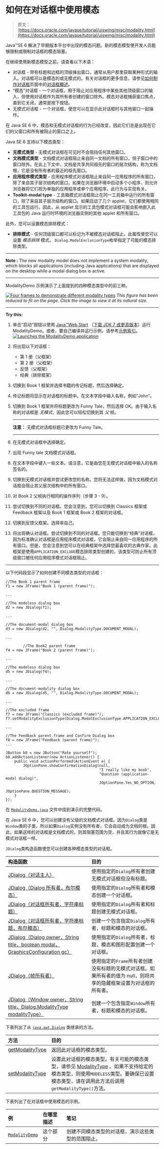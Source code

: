 # 如何在对话框中使用模态

> 原文： [https://docs.oracle.com/javase/tutorial/uiswing/misc/modality.html](https://docs.oracle.com/javase/tutorial/uiswing/misc/modality.html)

Java™SE 6 解决了早期版本平台中出现的模态问题。新的模态模型使开发人员能够限制或限制对话框的模态阻塞。

在继续使用新模态模型之前，请查看以下术语：

*   对话框 - 带有标题和边框的顶级弹出窗口，通常从用户那里获取某种形式的输入。对话框可以是模态的或无模式的。有关对话框的更多信息，请参见[如何制作对话框](../components/dialog.html)页面中的[对话框概述](../components/dialog.html#overview)。
*   “模态”对话框 - 一个对话框，用于阻止对应用程序中某些其他顶级窗口的输入，但使用对话框作为其所有者创建的窗口除外。模态对话框捕获窗口焦点，直到它关闭，通常是按下按钮。
*   无模式对话框 - 一个对话框，使您可以在显示此对话框时与其他窗口一起操作。

在 Java SE 6 中，模态和无模式对话框的行为已经改变，因此它们总是出现在它们的父窗口和所有被阻止的窗口之上。

Java SE 6 支持以下模态类型：

*   **无模式类型** - 无模式对话框在可见时不会阻挡任何其他窗口。
*   **文档模式类型** - 文档模式对话框阻止来自同一文档的所有窗口，但子窗口中的窗口除外。在此上下文中，文档是共享共同祖先的窗口的层次结构，称为文档根，它是没有所有者的最近的祖先窗口。
*   **应用程序模式类型** - 应用程序模式对话框阻止来自同一应用程序的所有窗口，除了来自其子层次结构的窗口。如果在浏览器环境中启动多个小程序，则允许浏览器将它们视为单独的应用程序或单个应用程序。此行为与实现有关。
*   **Toolkit-modal type** - 工具箱模式对话框阻止在同一工具箱中运行的所有窗口，除了来自其子层次结构的窗口。如果启动了几个 applet，它们都使用相同的工具包运行。因此，从 applet 显示的工具包模式对话框可能会影响嵌入此工具包的 Java 运行时环境的浏览器实例的其他 applet 和所有窗口。

此外，您可以设置模态排除模式：

*   **排除模式** - 任何顶级窗口都可以标记为不被模态对话框阻止。此属性使您可以设置 _模态排除_ 模式。 `Dialog.ModalExclusionType`枚举指定了可能的模态排除类型。

* * *

**Note :** The new modality model does not implement a system modality, which blocks all applications (including Java applications) that are displayed on the desktop while a modal dialog box is active.

* * *

ModalityDemo 示例演示了上面提到的四种模态类型中的前三种。

[![Four frames to demonstrate different modality types ](img/3b402f22c8c180f3cd174cd6157a6f58.jpg)](https://docs.oracle.com/javase/tutorial/figures/uiswing/misc/modalityDemo.png)
_This figure has been reduced to fit on the page.
Click the image to view it at its natural size._

* * *

**Try this:** 

1.  单击“启动”按钮以使用 [Java™Web Start](http://www.oracle.com/technetwork/java/javase/javawebstart/index.html) （[下载 JDK 7 或更高版本](http://www.oracle.com/technetwork/java/javase/downloads/index.html)）运行 ModalityDemo。或者，要自己编译并运行示例，请参考[示例索引](../examples/misc/index.html#ModalityDemo)。 [![Launches the ModalityDemo application](img/4707a69a17729d71c56b2bdbbb4cc61c.jpg)](https://docs.oracle.com/javase/tutorialJWS/samples/uiswing/ModalityDemoProject/ModalityDemo.jnlp) 

2.  将出现以下对话框：
    *   第 1 册（父框架）
    *   第 2 册（父框架）
    *   反馈（父框架）
    *   经典（排除框架）
3.  切换到 Book 1 框架并选择书籍的传记标题，然后选择确定。
4.  传记标题将显示在对话框的标题中。在文本字段中输入名称，例如“John”。
5.  切换到 Book 1 框架并将标题更改为 Funny Tale，然后选择 OK。由于输入名称的对话框是 _无模式_，因此您可以轻松切换到其 _父_ 帧。

    * * *

    **注意：** 无模式对话框标题已更改为 Funny Tale。

    * * *

6.  在无模式对话框中选择确定。
7.  出现 Funny tale 文档模式对话框。
8.  在文本字段中键入一些文本。请注意，它是由您在无模式对话框中输入的名称签名的。
9.  切换到无模式对话框并尝试更改您的名称。您将无法这样做，因为文档模式对话框会阻止其父层次结构中的所有窗口。
10.  对 Book 2 父帧执行相同的操作序列（步骤 3 - 9）。
11.  尝试切换到不同的对话框。您会注意到，您可以切换到 Classics 框架或 Feedback 框架以及 Book 1 框架或 Book 2 框架的对话框。
12.  切换到反馈父框架。选择率自己。
13.  将出现确认对话框。尝试切换到不同的对话框。您只能切换到“经典”对话框，因为标准确认对话框是应用程序模式对话框，它会阻止来自同一应用程序的所有窗口。但是，您会注意到您可以在经典框架中选择您最喜欢的古典作家。此框架是使用`APPLICATION_EXCLUDE`模态排除类型创建的，该类型可防止所有顶级窗口被任何应用程序模式对话框阻止。

* * *

以下代码段显示了如何创建不同模态类型的对话框：

```
//The Book 1 parent frame
f1 = new JFrame("Book 1 (parent frame)");

...

//The modeless dialog box
d2 = new JDialog(f1);

...

//The document-modal dialog box
d3 = new JDialog(d2, "", Dialog.ModalityType.DOCUMENT_MODAL);

...

        //The Book2 parent frame
f4 = new JFrame("Book 2 (parent frame)");

...

//The modeless dialog box
d5 = new JDialog(f4);

...

//The document-modality dialog box
d6 = new JDialog(d5, "", Dialog.ModalityType.DOCUMENT_MODAL);

...

//The excluded frame
f7 = new JFrame("Classics (excluded frame)");
f7.setModalityExclusionType(Dialog.ModalExclusionType.APPLICATION_EXCLUDED);

...

//The Feedback parent frame and Confirm Dialog box
f8 = new JFrame("Feedback (parent frame)");
...

JButton b8 = new JButton("Rate yourself");
b8.addActionListener(new ActionListener() {
    public void actionPerformed(ActionEvent e) {
        JOptionPane.showConfirmationDialog(null,
                                           "I really like my book",
                                           "Question (application-modal dialog)", 
                                           JOptionPane.Yes_NO_OPTION,
                                           JOptionPane.QUESTION_MESSAGE); 
    }
});

```

在 [`ModalityDemo.java`](../examples/misc/ModalityDemoProject/src/misc/ModalityDemo.java) 文件中找到演示的完整代码。

在 Java SE 6 中，您可以创建没有父级的文档模式对话框。因为`Dialog`类是`Window`类的子类，所以如果`Dialog`实例没有所有者，它会自动成为文档的根。因此，如果这样的对话框是文档模式的，则其阻塞范围为空，并且其行为就像它是无模式对话框一样。

`JDialog`类构造函数使您可以创建各种模态类型的对话框。

| 构造函数 | 目的 |
| :-- | :-- |
| [JDialog（对话主人）](https://docs.oracle.com/javase/8/docs/api/javax/swing/JDialog.html#JDialog-java.awt.Dialog-) | 使用指定的`Dialog`所有者创建无模式对话框但没有标题。 |
| [JDialog（Dialog 所有者，布尔模态）](https://docs.oracle.com/javase/8/docs/api/javax/swing/JDialog.html#JDialog-java.awt.Dialog-boolean-) | 使用指定的`Dialog`所有者和模态创建一个对话框。 |
| [JDialog（对话框所有者，字符串标题）](https://docs.oracle.com/javase/8/docs/api/javax/swing/JDialog.html#JDialog-java.awt.Dialog-java.lang.String-) | 使用指定的`Dialog`所有者和标题创建无模式对话框。 |
| [JDialog（对话框所有者，字符串标题，布尔模态）](https://docs.oracle.com/javase/8/docs/api/javax/swing/JDialog.html#JDialog-java.awt.Dialog-java.lang.String-boolean-) | 创建一个包含指定`Dialog`所有者，标题和模态的对话框。 |
| [JDialog（Dialog owner，String title，boolean modal，GraphicsConfiguration gc）](https://docs.oracle.com/javase/8/docs/api/javax/swing/JDialog.html#JDialog-java.awt.Dialog-java.lang.String-boolean-java.awt.GraphicsConfiguration-) | 使用指定的`Dialog`所有者，标题，模态和图形配置创建一个对话框。 |
| [JDialog（帧所有者）](https://docs.oracle.com/javase/8/docs/api/javax/swing/JDialog.html#JDialog-java.awt.Frame-) | 使用指定的`Frame`所有者创建没有标题的无模式对话框。如果所有者的值为 null，则将共享的隐藏框架设置为对话框的所有者。 |
| [JDialog（Window owner，String title，Dialog.ModalityType modalityType）](https://docs.oracle.com/javase/8/docs/api/javax/swing/JDialog.html#JDialog-java.awt.Window-java.lang.String-java.awt.Dialog.ModalityType-) | 创建一个包含指定`Window`所有者，标题和模态的对话框。 |

下表列出了从 [`java.awt.Dialog`](https://docs.oracle.com/javase/8/docs/api/java/awt/Dialog.html) 类继承的方法。

| 方法 | 目的 |
| :-- | :-- |
| [getModalityType](https://docs.oracle.com/javase/8/docs/api/java/awt/Dialog.html#getModalityType--) | 返回此对话框的模态类型。 |
| [setModalityType](https://docs.oracle.com/javase/8/docs/api/java/awt/Dialog.html#setModalityType-java.awt.Dialog.ModalityType-) | 设置此对话框的模态类型。有关可能的模态类型，请参见 [ModalityType](https://docs.oracle.com/javase/8/docs/api/java/awt/Dialog.ModalityType.html) 。如果不支持给定的模态类型，则使用`MODELESS`类型。要确保已设置模态类型，请在调用此方法后调用`getModalityType()`方法。 |

下表列出了在对话框中使用模态的示例。

| 例 | 在哪里描述 | 笔记 |
| :-- | :-- | :-- |
| [`ModalityDemo`](../examples/misc/index.html#ModalityDemo) | 这个部分 | 创建不同模态类型的对话框，演示这些类型的范围阻止。 |
